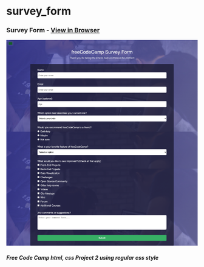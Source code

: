 # survey_form

### Survey Form - [View in Browser](https://sihoonathan.github.io/survey_form/)
![screenshot](screenshot.png)

##### *Free Code Camp html, css Project 2 using regular css style*
